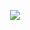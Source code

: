 <p align="center">
    <img src="https://raw.githubusercontent.com/muttaqin1/Chat-application-Rest-API/master/Chat-App-Database-Structure.png">
</p>
